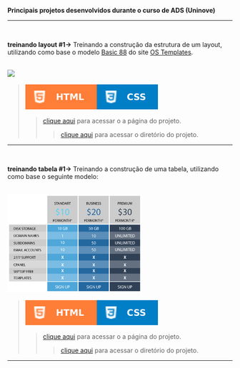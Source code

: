  **Principais projetos desenvolvidos durante o curso de ADS (Uninove)**
<hr/>
<br/>
 
 **treinando layout #1→** Treinando a construção da estrutura de um layout, utilizando como base o modelo [Basic 88](https://www.os-templates.com/free-basic-html5-templates/basic-88) do site [OS Templates](https://www.os-templates.com/).
 
 <br/>
 
 <img src="https://www.os-templates.com/website-templates/template-demos/free-basic-html5-templates/basic-88/thumb.jpg" width="300px">
  
 <br/>
 
> ![](../images/html.svg)![](../images/css.svg) 
>> [clique aqui](https://aleretamero.github.io/faculdade/principais-projetos/treinando-layout-001/index.html) para acessar o a página do projeto.
>>> [clique aqui](./treinando-layout-001) para acessar o diretório do projeto.

<hr/>
<br/>

 **treinando tabela #1→** Treinando a construção de uma tabela, utilizando como base o seguinte modelo:
 
 <br/>
 
 <img src="treinando-tabela-001/images/modelo-tabela.png" width="300px"> 
 
 <br/>

> ![](../images/html.svg)![](../images/css.svg) 
>> [clique aqui](https://aleretamero.github.io/faculdade/principais-projetos/treinando-tabela-001/index.html) para acessar o a página do projeto.
>>> [clique aqui](./treinando-tabela-001) para acessar o diretório do projeto.

<hr/>
<br/>

